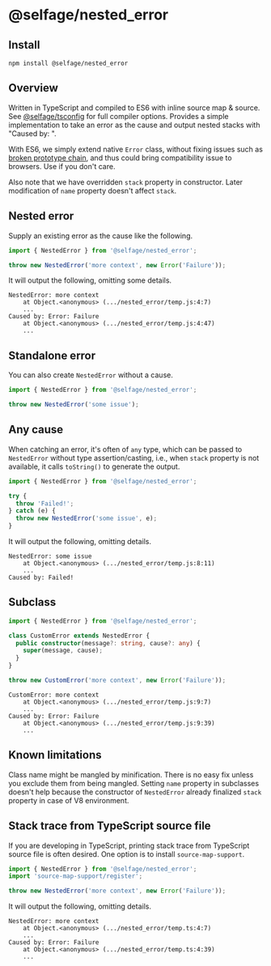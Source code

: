 # @selfage/nested_error

## Install

`npm install @selfage/nested_error`

## Overview

Written in TypeScript and compiled to ES6 with inline source map & source. See [@selfage/tsconfig](https://www.npmjs.com/package/@selfage/tsconfig) for full compiler options. Provides a simple implementation to take an error as the cause and output nested stacks with "Caused by: ".

With ES6, we simply extend native `Error` class, without fixing issues such as [broken prototype chain](https://github.com/Microsoft/TypeScript-wiki/blob/master/Breaking-Changes.md#extending-built-ins-like-error-array-and-map-may-no-longer-work), and thus could bring compatibility issue to browsers. Use if you don't care.

Also note that we have overridden `stack` property in constructor. Later modification of `name` property doesn't affect `stack`.

## Nested error

Supply an existing error as the cause like the following.

```TypeScript
import { NestedError } from '@selfage/nested_error';

throw new NestedError('more context', new Error('Failure'));
```

It will output the following, omitting some details.

```
NestedError: more context
    at Object.<anonymous> (.../nested_error/temp.js:4:7)
    ...
Caused by: Error: Failure
    at Object.<anonymous> (.../nested_error/temp.js:4:47)
    ...
```

## Standalone error

You can also create `NestedError` without a cause.

```TypeScript
import { NestedError } from '@selfage/nested_error';

throw new NestedError('some issue');
```

## Any cause

When catching an error, it's often of `any` type, which can be passed to `NestedError` without type assertion/casting, i.e., when `stack` property is not available, it calls `toString()` to generate the output.

```TypeScript
import { NestedError } from '@selfage/nested_error';

try {
  throw 'Failed!';
} catch (e) {
  throw new NestedError('some issue', e);
}
```

It will output the following, omitting details.

```
NestedError: some issue
    at Object.<anonymous> (.../nested_error/temp.js:8:11)
    ...
Caused by: Failed!
```

## Subclass

```TypeScript
import { NestedError } from '@selfage/nested_error';

class CustomError extends NestedError {
  public constructor(message?: string, cause?: any) {
    super(message, cause);
  }
}

throw new CustomError('more context', new Error('Failure'));
```

```
CustomError: more context
    at Object.<anonymous> (.../nested_error/temp.js:9:7)
    ...
Caused by: Error: Failure
    at Object.<anonymous> (.../nested_error/temp.js:9:39)
    ...
```

## Known limitations

Class name might be mangled by minification. There is no easy fix unless you exclude them from being mangled. Setting `name` property in subclasses doesn't help because the constructor of `NestedError` already finalized `stack` property in case of V8 environment.

## Stack trace from TypeScript source file

If you are developing in TypeScript, printing stack trace from TypeScript source file is often desired. One option is to install `source-map-support`.

```TypeScript
import { NestedError } from '@selfage/nested_error';
import 'source-map-support/register';

throw new NestedError('more context', new Error('Failure'));
```

It will output the following, omitting details.

```
NestedError: more context
    at Object.<anonymous> (.../nested_error/temp.ts:4:7)
    ...
Caused by: Error: Failure
    at Object.<anonymous> (.../nested_error/temp.ts:4:39)
    ...
```